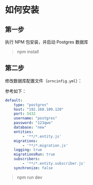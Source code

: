 # 如何安装

## 第一步

执行 NPM 包安装，并启动 Postgres 数据库

> npm install

## 第二步

修改数据库配置文件（`orncinfig.yml`）：

参考如下：

```yaml
default:
    type: "postgres"
    host: "192.168.109.120"
    port: 5432
    username: "postgres"
    password: "123qwe"
    database: "new"
    entities:
        - '**/*.entity.js'
    migrations:
        - '**/*.migration.js'
    logging: true
    migrationsRun: true
    subscribers:
        - '**/*.entity.subscriber.js'
    synchronize: false
```

> npm run dev
